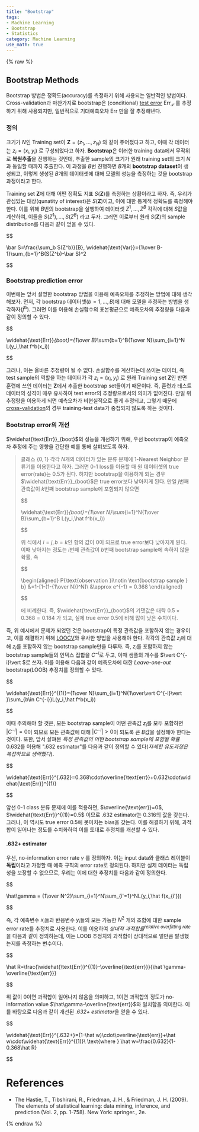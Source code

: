 ```yaml
---
title: "Bootstrap"
tags:
- Machine Learning
- Bootstrap
- Statistics
category: Machine Learning
use_math: true
---
```

{% raw %}
## Bootstrap Methods

Bootstrap 방법은 정확도(accuracy)를 측정하기 위해 사용되는 일반적인 방법이다. Cross-validation과 마찬가지로 bootstrap은 (conditional) [test error](https://ddangchani.github.io/machine%20learning/Model_Assessment/) $\text{Err}_\mathcal T$ 를 추정하기 위해 사용되지만, 일반적으로 기대예측오차 $\text {Err}$ 만을 잘 추정해낸다.

### 정의

크기가 $N$인 Training set이 $\mathbf Z=(z_1,\ldots,z_N)$ 와 같이 주어졌다고 하고, 이때 각 데이터는 $z_i=(x_i,y_i)$ 로 구성되었다고 하자. **Bootstrap**은 이러한 training data에서 무작위로 **복원추출**을 진행하는 것인데, 추출한 sample의 크기가 원래 training set의 크기 $N$과 동일할 때까지 추출한다. 이 과정을 $B$번 진행하면 $B$개의 **bootstrap dataset**이 생성되고, 이렇게 생성된 $B$개의 데이터셋에 대해 모델의 성능을 측정하는 것을 bootstrap 과정이라고 한다.

Training set $\mathbf Z$에 대해 어떤 정확도 지표 $S(\mathbf Z)$를 측정하는 상황이라고 하자. 즉, 우리가 관심있는 대상(qunatity of interest)은 $S(\mathbf Z)$이고, 이에 대한 통계적 정확도를 측정해야 한다. 이를 위해 $B$번의 bootstrap을 실행하여 데이터셋 $Z^1,\ldots,Z^B$ 각각에 대해 $S$값을 계산하여, 이들을 $S(Z^1),\ldots,S(Z^B)$ 라고 두자. 그러면 이로부터 원래 $S(\mathbf Z)$의 sample distribution를 다음과 같이 얻을 수 있다.

$$

\bar S=\frac{\sum_b S(Z^b)}{B}, \widehat{\text{Var}}={1\over B-1}\sum_{b=1}^B(S(Z^b)-\bar S)^2

$$

### Bootstrap prediction error

이번에는 앞서 설명한 bootstrap 방법을 이용해 예측오차를 추정하는 방법에 대해 생각해보자. 먼저, 각 bootstrap 데이터셋($b=1,\ldots,B$)에 대해 모델을 추정하는 방법을 생각하자($\hat f^b$). 그러면 이를 이용해 손실함수의 표본평균으로 예측오차의 추정량을 다음과 같이 정의할 수 있다.

$$

\widehat{\text{Err}}_{boot}={1\over B}\sum_{b=1}^B{1\over N}\sum_{i=1}^N L(y_i,\hat f^b(x_i))

$$

그러나, 이는 올바른 추정량이 될 수 없다. 손실함수를 계산하는데 쓰이는 데이터, 즉 test sample의 역할을 하는 데이터가 각 $z_i=(x_i,y_i)$ 로 원래 Training set $\mathbf Z$인 반면 훈련에 쓰인 데이터는 $\mathbf Z$에서 추출한 bootstrap set들이기 때문이다. 즉, 훈련과 테스트 데이터의 성격이 매우 유사하여 test error의 추정량으로서의 의미가 없어진다. 만일 위 추정량을 이용하게 되면 예측오차가 비현실적으로 좋게 추정되고, 그렇기 때문에 [cross-validation](https://ddangchani.github.io/machine%20learning/Cross_Validation/)의 경우 training-test data가 중첩되지 않도록 하는 것이다.

### Bootstrap error의 개선

$\widehat{\text{Err}}_{boot}$의 성능을 개선하기 위해, 우선 bootstrap이 예측오차 추정에 주는 영향을 간단한 예를 통해 살펴보도록 하자.

> 클래스 $\{0,1\}$ 각각 $N$개의 데이터가 있는 분류 문제에 1-Nearest Neighbor 분류기를 이용한다고 하자. 그러면 0-1 loss를 이용할 때 원 데이터셋의 true error(rate)는 0.5가 된다. 하지만 bootstrap을 이용하게 되는 경우 $\widehat{\text{Err}}_{boot}$은 true error보다 낮아지게 된다. 만일 $j$번째 관측값이 $k$번째 bootstrap sample에 포함되지 않으면
> 
> $$
> 
> \widehat{\text{Err}}_{boot}={1\over N}\sum_{i=1}^N{1\over B}\sum_{b=1}^B L(y_i,\hat f^b(x_i))
> 
> $$
> 
> 위 식에서 $i=j, b=k$인 항의 값이 $0$이 되므로 true error보다 낮아지게 된다. 이때 낮아지는 정도는 $i$번째 관측값이 $b$번째 bootstrap sample에 속하지 않을 확률, 즉
> 
> $$
> 
> \begin{aligned}
> P\{\text{observation  }i\notin \text{bootstrap sample } b\} &=1-[1-(1-{1\over N})^N]\\
> &\approx e^{-1} = 0.368
> \end{aligned}
> 
> $$
> 
> 에 비례한다. 즉, $\widehat{\text{Err}}_{boot}$의 기댓값은 대략 $0.5\times0.368 = 0.184$ 가 되고, 실제 true error 0.5에 비해 많이 낮은 수치이다.

즉, 위 예시에서 문제가 되었던 것은 bootstrap이 특정 관측값을 포함하지 않는 경우이고, 이를 해결하기 위해 [LOOCV](https://ddangchani.github.io/machine%20learning/Cross_Validation/)와 유사한 방법을 사용해야 한다. 각각의 관측값 $z_i$에 대해 $z_i$를 포함하지 않는 bootstrap sample만을 다루자. 즉, $z_i$를 포함하지 않는 bootstrap sample들의 인덱스 집합을 $C^{-i}$로 두고, 이때 샘플의 개수를 $\vert C^{-i}\vert $로 쓰자. 이를 이용해 다음과 같이 예측오차에 대한 *Leave-one-out* bootstrap(LOOB) 추정치를 정의할 수 있다.

$$

\widehat{\text{Err}}^{(1)}={1\over N}\sum_{i=1}^N{1\over\vert C^{-i}\vert }\sum_{b\in C^{-i}}L(y_i,\hat f^b(x_i))

$$

이때 주의해야 할 것은, 모든 bootstrap sample이 어떤 관측값 $z_i$를 모두 포함하면 $\vert C^{-i}\vert =0$이 되므로 모든 관측값에 대해 $\vert C^{-i}\vert >0$이 되도록 큰 $B$값을 설정해야 한다는 것이다. 또한, 앞서 살펴본 *특정 관측값이 어떤 bootstrap sample에 포함될 확률* 0.632를 이용해 ".632 estimator"를 다음과 같이 정의할 수 있다(*자세한 유도과정은 복잡하므로 생략했다*).

$$

\widehat{\text{Err}}^{.632}=0.368\cdot\overline{\text{err}}+0.632\cdot\widehat{\text{Err}}^{(1)}

$$

앞선 0-1 class 분류 문제에 이를 적용하면, $\overline{\text{err}}=0$, $\widehat{\text{Err}}^{(1)}=0.5$ 이므로 .632 estimator는 0.316의 값을 갖는다. 그러나, 이 역시도 true error 0.5에 못미치는 bias을 갖는다. 이를 해결하기 위해, 과적합이 일어나는 정도를 수치화하여 이를 토대로 추정치를 개선할 수 있다.

#### .632+ estimator

우선, no-information error rate $\gamma$ 를 정의하자. 이는 input data와 클래스 레이블이 **독립**이라고 가정할 때 예측 규칙의 error rate로 정의된다. 하지만 실제 데이터는 독립성을 보장할 수 없으므로, 우리는 이에 대한 추정치를 다음과 같이 정의한다.

$$

\hat\gamma = {1\over N^2}\sum_{i=1}^N\sum_{i'=1}^NL(y_i,\hat f(x_{i'}))

$$

즉, 각 예측변수 $x_i$들과 반응변수 $y_i$들의 모든 가능한 $N^2$ 개의 조합에 대한 sample error rate를 추정치로 사용한다. 이를 이용하여 *상대적 과적합율<sup>relative overfitting rate</sup>* 을 다음과 같이 정의하는데, 이는 LOOB 추정치의 과적합이 상대적으로 얼만큼 발생했는지를 측정하는 변수이다.

$$

\hat R=\frac{\widehat{\text{Err}}^{(1)}-\overline{\text{err}}}{\hat \gamma-\overline{\text{err}}}

$$

위 값이 0이면 과적합이 일어나지 않음을 의미하고, 1이면 과적합의 정도가 no-information value $\hat\gamma-\overline{\text{err}}$와 일치함을 의미한다. 이를 바탕으로 다음과 같이 개선된 *.632+ estimator*을 얻을 수 있다.

$$

\widehat{\text{Err}}^{.632+}=(1-\hat w)\cdot\overline{\text{err}}+\hat w\cdot\widehat{\text{Err}}^{(1)}\\
\text{where  } \hat w=\frac{0.632}{1-0.368\hat R}

$$


# References

- The Hastie, T., Tibshirani, R., Friedman, J. H., & Friedman, J. H. (2009). The elements of statistical learning: data mining, inference, and prediction (Vol. 2, pp. 1-758). New York: springer., 2e.

 
{% endraw %}